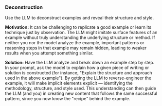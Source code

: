 ### Deconstruction
Use the LLM to deconstruct examples and reveal their structure and style.

**Motivation:** It can be challenging to replicate a good example or learn its technique just by observation. The LLM might imitate surface features of an example without truly understanding the underlying structure or method. If neither you nor the model analyze the example, important patterns or reasoning steps in that example may remain hidden, leading to weaker results when you attempt something similar.

**Solution:** Have the LLM analyze and break down an example step by step. In your prompt, ask the model to explain how a given piece of writing or solution is constructed (for instance, "Explain the structure and approach used in the above example"). By getting the LLM to reverse-engineer the example, it will make implicit elements explicit — identifying the methodology, structure, and style used. This understanding can then guide the LLM (and you) in creating new content that follows the same successful pattern, since you now know the "recipe" behind the example.

